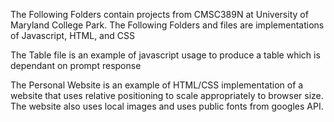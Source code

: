 The Following Folders contain projects from CMSC389N at University of Maryland College Park. The Following Folders and files are implementations of Javascript, HTML, and CSS

The Table file is an example of javascript usage to produce a table which is dependant on prompt response

The Personal Website is an example of HTML/CSS implementation of a website that uses relative positioning to scale appropriately to browser size. The website also uses local images and uses public fonts from googles API.   
